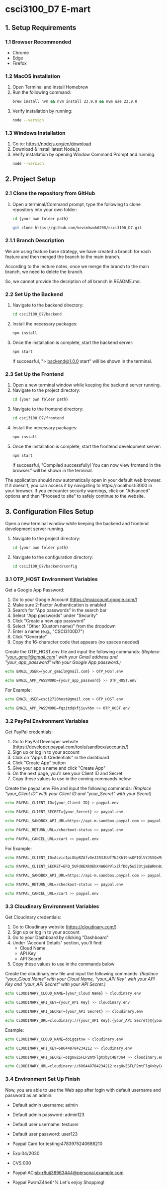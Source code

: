 # csci3100_D7 E-mart

## 1. Setup Requirements

### 1.1 Browser Recommended
- Chrome
- Edge
- Firefox

### 1.2 MacOS Installation
1. Open Terminal and install Homebrew
2. Run the following command:
   ```bash
   brew install nvm && nvm install 23.9.0 && nvm use 23.9.0
   ```
3. Verify installation by running:
   ```bash
   node --version
   ```

### 1.3 Windows Installation
1. Go to: https://nodejs.org/en/download
2. Download & install latest Node.js
3. Verify installation by opening Window Command Prompt and running:
   ```bash
   node --version
   ```

## 2. Project Setup

### 2.1 Clone the repository from GitHub
1. Open a terminal/Command prompt, type the following to clone repository into your own folder:
   ```bash
   cd {your own folder path}
   ```
   ```bash
   git clone https://github.com/kevinkwok6208/csci3100_D7.git
   ```
### 2.1.1 Branch Description
We are using feature base strategy, we have created a branch for each feature and then merged the branch to the main branch.

According to the lecture notes, once we merge the branch to the main branch, we need to delete the branch.

So, we cannot provide the decription of all branch in README.md.

### 2.2 Set Up the Backend
1. Navigate to the backend directory:
   ```bash
   cd csci3100_D7/backend
   ```
2. Install the necessary packages:
   ```bash
   npm install
   ```
3. Once the installation is complete, start the backend server:
   ```bash
   npm start
   ```
   If successful, "> backend@1.0.0 start" will be shown in the terminal.

### 2.3 Set Up the Frontend
1. Open a new terminal window while keeping the backend server running.
2. Navigate to the project directory:
   ```bash
   cd {your own folder path}
   ```
3. Navigate to the frontend directory:
   ```bash
   cd csci3100_D7/frontend
   ```
4. Install the necessary packages:
   ```bash
   npm install
   ```
5. Once the installation is complete, start the frontend development server:
   ```bash
   npm start
   ```
   If successful, "Compiled successfully! You can now view frontend in the browser." will be shown in the terminal.

The application should now automatically open in your default web browser. If it doesn't, you can access it by navigating to https://localhost:3000 in your browser. If you encounter security warnings, click on "Advanced" options and then "Proceed to site" to safely continue to the website.

## 3. Configuration Files Setup

Open a new terminal window while keeping the backend and frontend development server running.

1. Navigate to the project directory:
   ```bash
   cd {your own folder path}
   ```
2. Navigate to the configuration directory:
   ```bash
   cd csci3100_D7/backend/config
   ```

### 3.1 OTP_HOST Environment Variables

Get a Google App Password:
1. Go to your Google Account (https://myaccount.google.com/)
2. Make sure 2-Factor Authentication is enabled
3. Search for "App passwords" in the search bar
4. Select "App passwords" under "Security"
5. Click "Create a new app password"
6. Select "Other (Custom name)" from the dropdown
7. Enter a name (e.g., "CSCI3100D7")
8. Click "Generate"
9. Copy the 16-character code that appears (no spaces needed)

Create the OTP_HOST.env file and input the following commands:
*(Replace "your_gmail@gmail.com" with your Gmail address and "your_app_password" with your Google App password.)*

```bash
echo EMAIL_USER={your_gmail@gmail.com} > OTP_HOST.env
```
```bash
echo EMAIL_APP_PASSWORD={your_app_password} >> OTP_HOST.env
```

For Example:
```bash
echo EMAIL_USER=csci2720host@gmail.com > OTP_HOST.env
```
```bash
echo EMAIL_APP_PASSWORD=fqzitdqkfjiuvhbn >> OTP_HOST.env
```

### 3.2 PayPal Environment Variables

Get PayPal credentials:
1. Go to PayPal Developer website (https://developer.paypal.com/tools/sandbox/accounts/)
2. Sign up or log in to your account
3. Click on "Apps & Credentials" in the dashboard
4. Click "Create App" button
5. Give your app a name and click "Create App"
6. On the next page, you'll see your Client ID and Secret
7. Copy these values to use in the coming commands below

Create the paypal.env File and input the following commands:
*(Replace "your_Client ID" with your Client ID and "your_Secret" with your Secret)*

```bash
echo PAYPAL_CLIENT_ID={your_Client ID} > paypal.env
```
```bash
echo PAYPAL_CLIENT_SECRET={your_Secret} >> paypal.env
```
```bash
echo PAYPAL_SANDBOX_API_URL=https://api-m.sandbox.paypal.com >> paypal.env
```
```bash
echo PAYPAL_RETURN_URL=/checkout-status >> paypal.env
```
```bash
echo PAYPAL_CANCEL_URL=/cart >> paypal.env
```

For Example:
```bash
echo PAYPAL_CLIENT_ID=AcvicIpiObpRZAfvOeJ2R3JUUf7NJXh19nsOPIDlVYJSSQxMxzWRkHnT_tbVg5WrCbkKHBQHUU0fbMF2 > paypal.env
```
```bash
echo PAYPAL_CLIENT_SECRET=EFQ_5UFd8EXROEhX4W6GPVlxZlfD0y5u533tjmEWRHn0zOqTEfC9EmI8uU6XPK6dO6jXTnsCPjwfX1IV >> paypal.env
```
```bash
echo PAYPAL_SANDBOX_API_URL=https://api-m.sandbox.paypal.com >> paypal.env
```
```bash
echo PAYPAL_RETURN_URL=/checkout-status >> paypal.env
```
```bash
echo PAYPAL_CANCEL_URL=/cart >> paypal.env
```

### 3.3 Cloudinary Environment Variables

Get Cloudinary credentials:
1. Go to Cloudinary website (https://cloudinary.com/)
2. Sign up or log in to your account
3. Go to your Dashboard by clicking "Dashboard"
4. Under "Account Details" section, you'll find:
   - Cloud Name
   - API Key
   - API Secret
5. Copy these values to use in the commands below

Create the cloudinary.env file and input the following commands:
*(Replace "your_Cloud Name" with your Cloud Name, "your_API Key" with your API Key and "your_API Secret" with your API Secret.)*

```bash
echo CLOUDINARY_CLOUD_NAME={your_Cloud Name} > cloudinary.env
```
```bash
echo CLOUDINARY_API_KEY={your_API Key} >> cloudinary.env
```
```bash
echo CLOUDINARY_API_SECRET={your_API Secret} >> cloudinary.env
```
```bash
echo CLOUDINARY_URL=cloudinary://{your_API Key}:{your_API Secret}@{your_Cloud Name} >> cloudinary.env
```

Example:
```bash
echo CLOUDINARY_CLOUD_NAME=doigqstxw > cloudinary.env
```
```bash
echo CLOUDINARY_API_KEY=686448784234212 >> cloudinary.env
```
```bash
echo CLOUDINARY_API_SECRET=ozgUwZSFLP2mtFlgXxbyC4Br3n4 >> cloudinary.env
```
```bash
echo CLOUDINARY_URL=cloudinary://686448784234212:ozgUwZSFLP2mtFlgXxbyC4Br3n4@doigqstxw >> cloudinary.env
```

### 3.4 Environment Set Up Finish

Now, you are able to use the Web app after login with default username and password as an admin:
- Default admin username: admin
- Default admin password: admin123
- Default user username: testuser
- Default user password: user123

- Paypal Card for testing:4783975240686210
- Exp:04/2030
- CVS:000

- Paypal AC:sb-r8ujj38963444@personal.example.com
- Paypal Pw:mZ4he6^% 
Let's enjoy Shopping!
